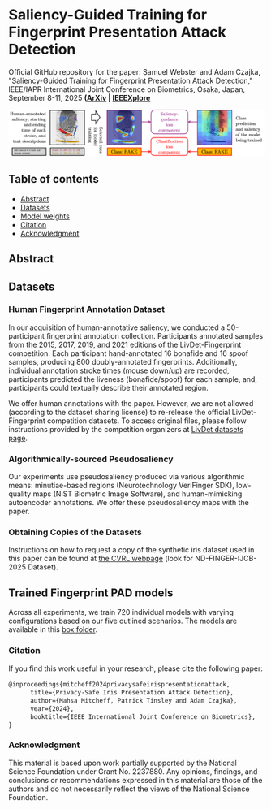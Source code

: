 # Saliency-Guided Training for Fingerprint Presentation Attack Detection

Official GitHub repository for the paper: Samuel Webster and Adam Czajka, "Saliency-Guided Training for Fingerprint Presentation Attack Detection," IEEE/IAPR International Joint Conference on Biometrics, Osaka, Japan, September 8-11, 2025 **([ArXiv](https://www.arxiv.org/abs/2505.02176) | [IEEEXplore](https://ieeexplore.ieee.org/)**

![Paper teaser graphic](teaser.jpg)

## Table of contents
* [Abstract](#abstract)
* [Datasets](#datasets)
* [Model weights](#weights)
* [Citation](#citation)
* [Acknowledgment](#acknowledgment)

<a name="abstract"/></a>
## Abstract

<a name="datasets"/></a>
## Datasets

### Human Fingerprint Annotation Dataset

In our acquisition of human-annotative saliency, we conducted a 50-participant fingerprint annotation collection. Participants annotated samples from the 2015, 2017, 2019, and 2021 editions of the LivDet-Fingerprint competition. Each participant hand-annotated 16 bonafide and 16 spoof samples, producing 800 doubly-annotated fingerprints. Additionally, individual annotation stroke times (mouse down/up) are recorded, participants predicted the liveness (bonafide/spoof) for each sample, and, participants could textually describe their annotated region. 

We offer human annotations with the paper. However, we are not allowed (according to the dataset sharing license) to re-release the official LivDet-Fingerprint competition datasets. To access original files, please follow instructions provided by the competition organizers at [LivDet datasets page](https://livdet.org/registration.php).

### Algorithmically-sourced Pseudosaliency

Our experiments use pseudosaliency produced via various algorithmic means: minutiae-based regions (Neurotechnology VeriFinger SDK), low-quality maps (NIST Biometric Image Software), and human-mimicking autoencoder annotations. We offer these pseudosaliency maps with the paper.

### Obtaining Copies of the Datasets

Instructions on how to request a copy of the synthetic iris dataset used in this paper can be found at [the CVRL webpage](https://cvrl.nd.edu/projects/data/) (look for ND-FINGER-IJCB-2025 Dataset).

<a name="weights"/></a>
## Trained Fingerprint PAD models

Across all experiments, we train 720 individual models with varying configurations based on our five outlined scenarios. The models are available in this [box folder]().

<a name="citation"/></a>
### Citation

If you find this work useful in your research, please cite the following paper:
```
@inproceedings{mitcheff2024privacysafeirispresentationattack,
      title={Privacy-Safe Iris Presentation Attack Detection}, 
      author={Mahsa Mitcheff, Patrick Tinsley and Adam Czajka},
      year={2024},
      booktitle={IEEE International Joint Conference on Biometrics},
}
```

<a name="acknowledgment"/></a>
### Acknowledgment
This material is based upon work partially supported by the National Science Foundation under Grant No. 2237880. Any opinions, findings, and conclusions
or recommendations expressed in this material are those of the authors and do not necessarily reflect the views of the National Science Foundation.
